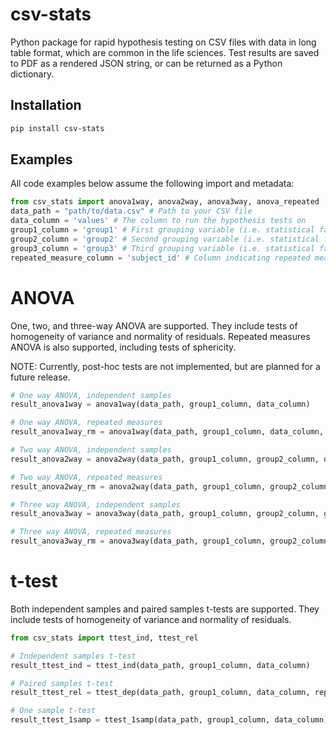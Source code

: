 # csv-stats
Python package for rapid hypothesis testing on CSV files with data in long table format, which are common in the life sciences. Test results are saved to PDF as a rendered JSON string, or can be returned as a Python dictionary.

## Installation
```bash
pip install csv-stats
```

## Examples
All code examples below assume the following import and metadata:
```python
from csv_stats import anova1way, anova2way, anova3way, anova_repeated
data_path = "path/to/data.csv" # Path to your CSV file
data_column = 'values' # The column to run the hypothesis tests on
group1_column = 'group1' # First grouping variable (i.e. statistical factor)
group2_column = 'group2' # Second grouping variable (i.e. statistical factor)
group3_column = 'group3' # Third grouping variable (i.e. statistical factor)
repeated_measure_column = 'subject_id' # Column indicating repeated measures (e.g. subject IDs)
```

# ANOVA
One, two, and three-way ANOVA are supported. They include tests of homogeneity of variance and normality of residuals. Repeated measures ANOVA is also supported, including tests of sphericity.

NOTE: Currently, post-hoc tests are not implemented, but are planned for a future release.
```python
# One way ANOVA, independent samples
result_anova1way = anova1way(data_path, group1_column, data_column)

# One way ANOVA, repeated measures
result_anova1way_rm = anova1way(data_path, group1_column, data_column, repeated_measure_column)

# Two way ANOVA, independent samples
result_anova2way = anova2way(data_path, group1_column, group2_column, data_column)

# Two way ANOVA, repeated measures
result_anova2way_rm = anova2way(data_path, group1_column, group2_column, data_column, repeated_measure_column)

# Three way ANOVA, independent samples
result_anova3way = anova3way(data_path, group1_column, group2_column, group3_column, data_column)

# Three way ANOVA, repeated measures
result_anova3way_rm = anova3way(data_path, group1_column, group2_column, group3_column, data_column, repeated_measure_column)
```

# t-test
Both independent samples and paired samples t-tests are supported. They include tests of homogeneity of variance and normality of residuals.
```python
from csv_stats import ttest_ind, ttest_rel

# Independent samples t-test
result_ttest_ind = ttest_ind(data_path, group1_column, data_column)

# Paired samples t-test
result_ttest_rel = ttest_dep(data_path, group1_column, data_column, repeated_measure_column)

# One sample t-test
result_ttest_1samp = ttest_1samp(data_path, group1_column, data_column) # Tests against a mean of 0
```